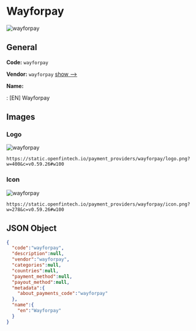 
# Wayforpay 
![wayforpay](https://static.openfintech.io/payment_providers/wayforpay/logo.png?w=400&c=v0.59.26#w100)  

## General 
 
**Code:** `wayforpay` 
 
**Vendor:** `wayforpay` [show -->](/vendors/wayforpay/) 
 
**Name:** 
 
:	[EN] Wayforpay 
 

## Images 

### Logo 
 
![wayforpay](https://static.openfintech.io/payment_providers/wayforpay/logo.png?w=400&c=v0.59.26#w100)  

```
https://static.openfintech.io/payment_providers/wayforpay/logo.png?w=400&c=v0.59.26#w100
```  

### Icon 
 
![wayforpay](https://static.openfintech.io/payment_providers/wayforpay/icon.png?w=278&c=v0.59.26#w100)  

```
https://static.openfintech.io/payment_providers/wayforpay/icon.png?w=278&c=v0.59.26#w100
```  

## JSON Object 

```json
{
  "code":"wayforpay",
  "description":null,
  "vendor":"wayforpay",
  "categories":null,
  "countries":null,
  "payment_method":null,
  "payout_method":null,
  "metadata":{
    "about_payments_code":"wayforpay"
  },
  "name":{
    "en":"Wayforpay"
  }
}
```  
